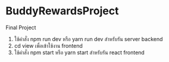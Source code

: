 # BuddyRewardsProject
Final Project

1. ใช้คำสั่ง npm run dev หรือ yarn run dev สำหรับรัน server backend
2. cd view เพื่อเข้าใช้งาน frontend
3. ใช้คำสั่ง npm start หรือ yarn start สำหรับรัน react frontend
